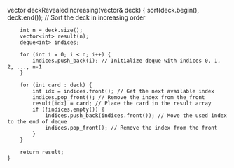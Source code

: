  vector<int> deckRevealedIncreasing(vector<int>& deck) {
        sort(deck.begin(), deck.end()); // Sort the deck in increasing order
        
        int n = deck.size();
        vector<int> result(n);
        deque<int> indices;
        
        for (int i = 0; i < n; i++) {
            indices.push_back(i); // Initialize deque with indices 0, 1, 2, ..., n-1
        }
        
        for (int card : deck) {
            int idx = indices.front(); // Get the next available index
            indices.pop_front(); // Remove the index from the front
            result[idx] = card; // Place the card in the result array
            if (!indices.empty()) {
                indices.push_back(indices.front()); // Move the used index to the end of deque
                indices.pop_front(); // Remove the index from the front
            }
        }
        
        return result;
    }

